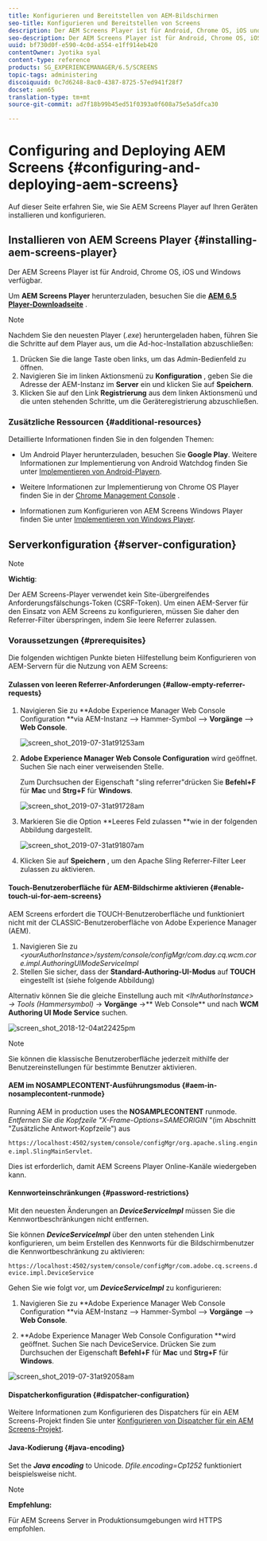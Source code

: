 ```yaml
---
title: Konfigurieren und Bereitstellen von AEM-Bildschirmen
seo-title: Konfigurieren und Bereitstellen von Screens
description: Der AEM Screens Player ist für Android, Chrome OS, iOS und Windows verfügbar. Diese Seite beschreibt die Konfiguration und Bereitstellung von AEM Screens und fasst die h/w-Auswahlrichtlinien für Player-Geräte zusammen.
seo-description: Der AEM Screens Player ist für Android, Chrome OS, iOS und Windows verfügbar. Diese Seite beschreibt die Konfiguration und Bereitstellung von AEM Screens und fasst die h/w-Auswahlrichtlinien für Player-Geräte zusammen.
uuid: bf730d0f-e590-4c0d-a554-e1ff914eb420
contentOwner: Jyotika syal
content-type: reference
products: SG_EXPERIENCEMANAGER/6.5/SCREENS
topic-tags: administering
discoiquuid: 0c7d6248-8ac0-4387-8725-57ed941f28f7
docset: aem65
translation-type: tm+mt
source-git-commit: ad7f18b99b45ed51f0393a0f608a75e5a5dfca30

---
```



# Configuring and Deploying AEM Screens {#configuring-and-deploying-aem-screens}

Auf dieser Seite erfahren Sie, wie Sie AEM Screens Player auf Ihren Geräten installieren und konfigurieren.

## Installieren von AEM Screens Player {#installing-aem-screens-player}

Der AEM Screens Player ist für Android, Chrome OS, iOS und Windows verfügbar.

Um **AEM Screens Player** herunterzuladen, besuchen Sie die [**AEM 6.5 Player-Downloadseite**](https://download.macromedia.com/screens/) .

>[!NOTE]
>
>Nachdem Sie den neuesten Player (*.exe*) heruntergeladen haben, führen Sie die Schritte auf dem Player aus, um die Ad-hoc-Installation abzuschließen:
>
>1. Drücken Sie die lange Taste oben links, um das Admin-Bedienfeld zu öffnen.
>1. Navigieren Sie im linken Aktionsmenü zu **Konfiguration** , geben Sie die Adresse der AEM-Instanz im **Server** ein und klicken Sie auf **Speichern**.
>1. Klicken Sie auf den Link **Registrierung** aus dem linken Aktionsmenü und die unten stehenden Schritte, um die Geräteregistrierung abzuschließen.
>



### Zusätzliche Ressourcen {#additional-resources}

Detaillierte Informationen finden Sie in den folgenden Themen:

* Um Android Player herunterzuladen, besuchen Sie **Google Play**. Weitere Informationen zur Implementierung von Android Watchdog finden Sie unter [Implementieren von Android-Playern](implementing-android-player.md).

* Weitere Informationen zur Implementierung von Chrome OS Player finden Sie in der [Chrome Management Console](implementing-chrome-os-player.md) .

* Informationen zum Konfigurieren von AEM Screens Windows Player finden Sie unter [Implementieren von Windows Player](implementing-windows-player.md).

## Serverkonfiguration {#server-configuration}

>[!NOTE]
>
>**Wichtig**:
>
>Der AEM Screens-Player verwendet kein Site-übergreifendes Anforderungsfälschungs-Token (CSRF-Token). Um einen AEM-Server für den Einsatz von AEM Screens zu konfigurieren, müssen Sie daher den Referrer-Filter überspringen, indem Sie leere Referrer zulassen.

### Voraussetzungen {#prerequisites}

Die folgenden wichtigen Punkte bieten Hilfestellung beim Konfigurieren von AEM-Servern für die Nutzung von AEM Screens:

#### Zulassen von leeren Referrer-Anforderungen {#allow-empty-referrer-requests}

1. Navigieren Sie zu **Adobe Experience Manager Web Console Configuration **via AEM-Instanz —&gt; Hammer-Symbol —&gt; **Vorgänge** —&gt; **Web Console**.

   ![screen_shot_2019-07-31at91253am](assets/screen_shot_2019-07-31at91253am.png)

1. **Adobe Experience Manager Web Console Configuration** wird geöffnet. Suchen Sie nach einer verweisenden Stelle.

   Zum Durchsuchen der Eigenschaft "sling referrer"drücken Sie **Befehl+F** für **Mac** und **Strg+F** für **Windows**.

   ![screen_shot_2019-07-31at91728am](assets/screen_shot_2019-07-31at91728am.png)

1. Markieren Sie die Option **Leeres Feld zulassen **wie in der folgenden Abbildung dargestellt.

   ![screen_shot_2019-07-31at91807am](assets/screen_shot_2019-07-31at91807am.png)

1. Klicken Sie auf **Speichern** , um den Apache Sling Referrer-Filter Leer zulassen zu aktivieren.

#### Touch-Benutzeroberfläche für AEM-Bildschirme aktivieren {#enable-touch-ui-for-aem-screens}

AEM Screens erfordert die TOUCH-Benutzeroberfläche und funktioniert nicht mit der CLASSIC-Benutzeroberfläche von Adobe Experience Manager (AEM).

1. Navigieren Sie zu *&lt;yourAuthorInstance&gt;/system/console/configMgr/com.day.cq.wcm.core.impl.AuthoringUIModeServiceImpl*
1. Stellen Sie sicher, dass der **Standard-Authoring-UI-Modus** auf **TOUCH** eingestellt ist (siehe folgende Abbildung)

Alternativ können Sie die gleiche Einstellung auch mit *&lt;IhrAuthorInstance&gt; *-&gt;* Tools (Hammersymbol)* -&gt; **Vorgänge** -&gt;** Web Console** und nach **WCM Authoring UI Mode Service** suchen.

![screen_shot_2018-12-04at22425pm](assets/screen_shot_2018-12-04at22425pm.png)

>[!NOTE]
>
>Sie können die klassische Benutzeroberfläche jederzeit mithilfe der Benutzereinstellungen für bestimmte Benutzer aktivieren.

#### AEM im NOSAMPLECONTENT-Ausführungsmodus {#aem-in-nosamplecontent-runmode}

Running AEM in production uses the **NOSAMPLECONTENT** runmode. *Entfernen Sie die Kopfzeile "X-Frame-Options=SAMEORIGIN* "(im Abschnitt "Zusätzliche Antwort-Kopfzeile") aus

`https://localhost:4502/system/console/configMgr/org.apache.sling.engine.impl.SlingMainServlet`.

Dies ist erforderlich, damit AEM Screens Player Online-Kanäle wiedergeben kann.

#### Kennworteinschränkungen {#password-restrictions}

Mit den neuesten Änderungen an ***DeviceServiceImpl*** müssen Sie die Kennwortbeschränkungen nicht entfernen.

Sie können ***DeviceServiceImpl*** über den unten stehenden Link konfigurieren, um beim Erstellen des Kennworts für die Bildschirmbenutzer die Kennwortbeschränkung zu aktivieren:

`https://localhost:4502/system/console/configMgr/com.adobe.cq.screens.device.impl.DeviceService`

Gehen Sie wie folgt vor, um ***DeviceServiceImpl*** zu konfigurieren:

1. Navigieren Sie zu **Adobe Experience Manager Web Console Configuration **via AEM-Instanz —&gt; Hammer-Symbol —&gt; **Vorgänge** —&gt; **Web Console**.

1. **Adobe Experience Manager Web Console Configuration **wird geöffnet. Suchen Sie nach DeviceService. Drücken Sie zum Durchsuchen der Eigenschaft **Befehl+F** für **Mac** und **Strg+F** für **Windows**.

![screen_shot_2019-07-31at92058am](assets/screen_shot_2019-07-31at92058am.png)

#### Dispatcherkonfiguration {#dispatcher-configuration}

Weitere Informationen zum Konfigurieren des Dispatchers für ein AEM Screens-Projekt finden Sie unter [Konfigurieren von Dispatcher für ein AEM Screens-Projekt](dispatcher-configurations-aem-screens.md).

#### Java-Kodierung {#java-encoding}

Set the ***Java encoding*** to Unicode. *Dfile.encoding=Cp1252* funktioniert beispielsweise nicht.

>[!NOTE]
>
>**Empfehlung:**
>
>Für AEM Screens Server in Produktionsumgebungen wird HTTPS empfohlen.


